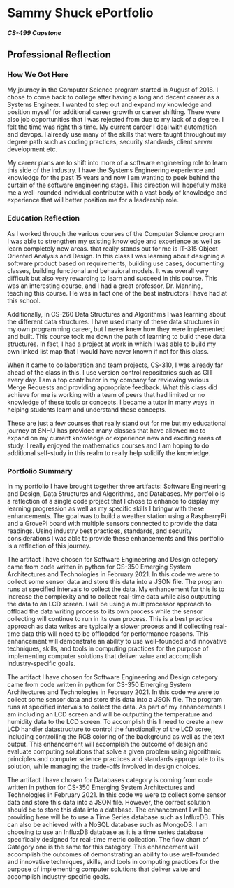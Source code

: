 
# Sammy Shuck ePortfolio
##### CS-499 Capstone
## Professional Reflection

### How We Got Here
My journey in the Computer Science program started in August of 2018. I chose to come back to 
college after having a long and decent career as a Systems Engineer. I wanted to step out and 
expand my knowledge and position myself for additional career growth or career shifting. There were 
also job opportunities that I was rejected from due to my lack of a degree. I felt the time was 
right this time. My current career I deal with automation and devops. I already use many of the 
skills that were taught throughout my degree path such as coding practices, security standards, 
client server development etc.

My career plans are to shift into more of a software engineering role to learn this side of the 
industry. I have the Systems Engineering experience and knowledge for the past 15 years and now I
am wanting to peek behind the curtain of the software engineering stage. This direction will
hopefully make me a well-rounded individual contributor with a vast body of knowledge and
experience that will better position me for a leadership role.

### Education Reflection
As I worked through the various courses of the Computer Science program I was able to strengthen my 
existing knowledge and experience as well as learn completely new areas. that really stands out
for me is IT-315 Object Oriented Analysis and Design. In this class I was learning about designing 
a software product based on requirements, building use cases, documenting classes, building 
functional and behavioral models. It was overall very difficult but also very rewarding to learn 
and succeed in this course. This was an interesting course, and I had a great professor, Dr. 
Manning, teaching this course. He was in fact one of the best instructors I have had at
this school.

Additionally, in CS-260 Data Structures and Algorithms I was learning about the different data 
structures. I have used many of these data structures in my own programming career, but I never
knew how they were implemented and built. This course took me down the path of learning to build these 
data structures. In fact, I had a project at work in which I was able to build my own linked list 
map that I would have never known if not for this class.

When it came to collaboration and team projects, CS-310, I was already far ahead of the class in
this. I use version control repositories such as GIT every day. I am a top contributor in my
company for reviewing various Merge Requests and providing appropriate feedback. What this class did
achieve for me is working with a team of peers that had limited or no knowledge of these tools or
concepts. I became a tutor in many ways in helping students learn and understand these
concepts.

These are just a few courses that really stand out for me but my educational journey at SNHU has
provided many classes that have allowed me to expand on my current knowledge or experience new
and exciting areas of study. I really enjoyed the mathematics courses and I am hoping to do
additional self-study in this realm to really help solidify the knowledge.

### Portfolio Summary
In my portfolio I have brought together three artifacts: Software Engineering and Design, Data
Structures and Algorithms, and Databases. My portfolio is a reflection of a single code project
that I chose to enhance to display my learning progression as well as my specific skills I bringw
with these enhancements. The goal was to build a weather station using a RaspberryPi and a
GrovePi board with multiple sensors connected to provide the data readings. Using industry best
practices, standards, and security considerations I was able to provide these enhancements and
this portfolio is a reflection of this journey.

The artifact I have chosen for Software Engineering and Design category came from code written in 
python for CS-350 Emerging System Architectures and Technologies in February 2021. In this code we 
were to collect some sensor data and store this data into a JSON file. The program runs at specified 
intervals to collect the data. My enhancement for this is to increase the complexity and to collect 
real-time data while also outputting the data to an LCD screen. I will be using a multiprocessor 
approach to offload the data writing process to its own process while the sensor collecting will 
continue to run in its own process. This is a best practice approach as data writes are typically 
a slower process and if collecting real-time data this will need to be offloaded for performance 
reasons.
This enhancement will demonstrate an ability to use well-founded and innovative techniques, skills, 
and tools in computing practices for the purpose of implementing computer solutions that deliver 
value and accomplish industry-specific goals.

The artifact I have chosen for Software Engineering and Design category came from code written in 
python for CS-350 Emerging System Architectures and Technologies in February 2021. In this code we 
were to collect some sensor data and store this data into a JSON file. The program runs at 
specified intervals to collect the data. As part of my enhancements I am including an LCD screen 
and will be outputting the temperature and humidity data to the
LCD screen. To accomplish this I need to create a new LCD handler datastructure to control the 
functionality of the LCD scree, including controlling the RGB coloring of the background as well
as the text output. This enhancement will accomplish the outcome of design and evaluate computing 
solutions that solve a given problem using algorithmic principles and computer science practices
and standards appropriate to its solution, while managing the trade-offs involved in design choices.

The artifact I have chosen for Databases category is coming from code written in python for CS-350 
Emerging System Architectures and Technologies in February 2021. In this code we were to collect 
some sensor data and store this data into a JSON file. However, the correct solution should be to 
store this data into a database. The enhancement I will be providing here will be to use a Time 
Series database such as InfluxDB. This can also be achieved with a NoSQL database such as MongoDB. I 
am choosing to use an InfluxDB database as it is a time series database specifically designed for 
real-time metric collection. The flow chart of Category one is the same for this category.
This enhancement will accomplish the outcomes of demonstrating an ability to use well-founded and 
innovative techniques, skills, and tools in computing practices for the purpose of implementing 
computer solutions that deliver value and accomplish industry-specific goals.